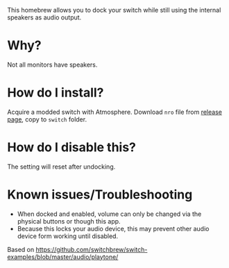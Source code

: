 This homebrew allows you to dock your switch while still using the internal speakers as audio output.

# Why?
Not all monitors have speakers.

# How do I install?
Acquire a modded switch with Atmosphere. Download `nro` file from [release page](https://github.com/paulocode/switch_internal_speakers_nro/releases), copy to `switch` folder.

# How do I disable this?
The setting will reset after undocking.

# Known issues/Troubleshooting
* When docked and enabled, volume can only be changed via the physical buttons or though this app.
* Because this locks your audio device, this may prevent other audio device form working until disabled.

Based on https://github.com/switchbrew/switch-examples/blob/master/audio/playtone/
